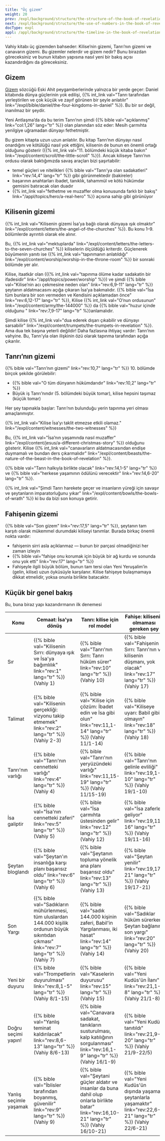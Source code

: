 ```yaml
---
title: "Üç gizem"
weight: 20
prev: /expl/background/structure/the-structure-of-the-book-of-revelation
next: /expl/background/structure/the-use-of-numbers-in-the-book-of-revelation
docType: expl
appl: /appl/background/structure/the-timeline-in-the-book-of-revelation
---
```


Vahiy kitabı üç gizemden bahseder: Kilise’nin gizemi, Tanrı’nın gizemi ve canavarın gizemi. Bu gizemler nelerdir ve gizem nedir? Bunu birazdan göreceksiniz ve bunun kitabın yapısına nasıl yeni bir bakış açısı kazandırdığını da göreceksiniz.

## Gizem

<a name="998e"></a>
[Gizem](https://www.bibleserver.com/search/NIV/mystery) sözcüğü Eski Ahit peygamberlerinde yalnızca bir yerde geçer: Daniel kitabında dünya güçlerinin yok edilişi, {{% int_link val="Tanrı tarafından yerleştirilen ve çok küçük ve zayıf görünen bir şeyle anlatılır" link="/expl/bible/daniel/the-four-kingdoms-in-daniel" %}}. Bu bir sır değil, inanılmaz bir şeydir.

Yeni Antlaşma’da da bu terim Tanrı’nın şimdi {{% bible val="açıklanmış" link="col:1,26" lang="tr" %}} olan planından söz eder: Mesih çarmıhta yenilgiye uğramadan dünyayı fethetmiştir.

Bu gizem kitapta uzun uzun anlatılır. Bu kitap Tanrı’nın dünyayı nasıl onardığını ve kötülüğü nasıl yok ettiğini, kilisenin de bunun en önemli ortağı olduğunu gösterir ({{% int_link val="11. bölümdeki küçük kitaba bakın" link="/expl/content/scroll/the-little-scroll" %}}). Ancak kiliseye Tanrı’nın ordusu olarak baktığımızda savaş araçları bizi şaşırtabilir:

- temel güçleri ve nitelikleri {{% bible val="Tanrı’ya olan sadakatleri" link="rev:14,4" lang="tr" %}} gibi görünmektedir (bakireler)
- başarının anahtarları ibadet, tanıklık, tahammül ve kötü hükümdar gemisini batıracak olan duadır
- {{% int_link val="fethetme ve muzaffer olma konusunda farklı bir bakış" link="/appl/topics/hero/a-real-hero" %}} açısına sahip gibi görünüyor

## Kilisenin gizemi

<a name="c36c"></a>
{{% int_link val="Kilisenin gizemi İsa’ya bağlı olarak dünyaya ışık olmaktır" link="/expl/content/letters/the-angel-of-the-churches" %}}. Bu konu 1–9. bölümlerde ayrıntılı olarak ele alınır.

Bu, {{% int_link val="mektuplarda" link="/expl/content/letters/the-letters-to-the-seven-churches" %}} kiliselerin ölçüldüğü kriterdir. Güçlenerek büyümenin yanıtı ise {{% int_link val="tapınmanın anlatıldığı" link="/expl/content/worship/worship-in-the-throne-room" %}} bir sonraki bölümde yer alır.

Kilise, itaatkâr olan ({{% int_link val="tapınma ölüme kadar sadakatin bir ifadesidir" link="/appl/topics/power/worship" %}}) ve şimdi {{% bible val="Kilise’nin acı çekmesine neden olan" link="rev:6,9-11" lang="tr" %}} şeytanın aldatmacasını açığa çıkaran İsa’ya bakmalıdır. {{% bible val="İsa tüm bunlara bir son vermeden ve Kendisini açıklamadan önce" link="rev:6,12-17" lang="tr" %}}, Kilise {{% int_link val="O’nun ordusunun" link="/expl/content/army/the-144000" %}} da {{% bible val="huzur içinde olduğunu " link="rev:7,9-17" lang="tr" %}}anlamalıdır.

Şimdi kilise {{% int_link val="dua ederek dışarı çıkabilir ve dünyayı sarsabilir" link="/expl/content/trumpets/the-trumpets-in-revelation" %}}. Ama dua tek başına yeterli değildir! Daha fazlasına ihtiyaç vardır: Tanrı’nın vahyine. Bu, Tanrı’yla olan ilişkinin özü olarak tapınma tarafından açığa çıkarılır.

## Tanrı’nın gizemi

<a name="0775"></a>
{{% bible val="Tanrı’nın gizemi" link="rev:10,7" lang="tr" %}} 10. bölümde birçok şekilde görülebilir:

- {{% bible val="O tüm dünyanın hükümdarıdır" link="rev:10,2" lang="tr" %}}
- Büyük iş Tanrı’nındır (5. bölümdeki büyük tomar), kilise hepsini taşımaz (küçük tomar)

Her şey tapınakla başlar: Tanrı’nın bulunduğu yerin tapınma yeri olması amaçlanmıştır.

{{% int_link val="Kilise İsa’yı taklit etmezse etkili olamaz." link="/expl/content/witnesses/the-two-witnesses" %}}

Bu, {{% int_link val="İsa’nın yaşamında nasıl muzaffer" link="/expl/content/jesus/a-different-christmas-story" %}} olduğunu gösterir. Kilise {{% int_link val="canavarların aldatmacasından endişe duymamalı ve bundan ders çıkarmalıdır" link="/expl/content/beasts/the-nature-of-the-beast-in-the-book-of-revelation" %}}.

{{% bible val="Tanrı halkıyla birlikte olacak" link="rev:14,1-5" lang="tr" %}} ve {{% bible val="herkese yaşamının ödülünü verecektir" link="rev:14,6-20" lang="tr" %}}.

{{% int_link val="Şimdi Tanrı harekete geçer ve insanların yüreği için savaşır ve şeytanların imparatorluğunu yıkar" link="/expl/content/bowls/the-bowls-of-wrath" %}} ki bu da bizi son konuya getirir.

## Fahişenin gizemi

<a name="3f69"></a>
{{% bible val="Son gizem" link="rev:17,5" lang="tr" %}}, şeytanın tam karşıtı olarak mükemmel durumdaki kiliseyi tanımlar. Burada birkaç önemli nokta vardır:

- fahi̇şeni̇n sirri asla açiklanmaz — bunun bi̇r parçasi olmadiğinizi her zaman i̇zleyi̇n
- {{% bible val="fahişe onu korumak için büyük bir ağ kurdu ve sonunda onu yok etti" link="rev:17" lang="tr" %}}
- Fahişeyle ilgili büyük bölüm, bunun tam tersi olan Yeni Yeruşalim’in (gelin, kilise) uzun öyküsüyle karşılanır. Kilise fahişeye bulaşmamaya dikkat etmelidir, yoksa onunla birlikte batacaktır.

## Küçük bir genel bakış

<a name="fb24"></a>
Bu, buna biraz yapı kazandırmanın ilk denemesi

| Konu | Cemaat: İsa'ya dönüş | Tanrı: kilise için rol model | Fahişe: kilisenin olmaması gereken şey |
|------|----------------------|------------------------------|----------------------------------------|
| Sır | {{% bible val="Kilisenin Sırrı: dünyaya ışık ve İsa'ya bağımlılık" link="rev:1" lang="tr" %}} (Vahiy 1) | {{% bible val="Tanrı'nın Sırrı: Tanrı hüküm sürer" link="rev:10" lang="tr" %}} (Vahiy 10) | {{% bible val="Fahişenin Sırrı: Tanrı'nın ve kilisenin düşmanı, yok olacak" link="rev:17" lang="tr" %}} (Vahiy 17) |
| Talimat | {{% bible val="Kilisenin gerçekliği: vizyonu takip etmemek" link="rev:2" lang="tr" %}} (Vahiy 2-3) | {{% bible val="Kilise için çözüm: İbadet edin ve İsa gibi olun" link="rev:11,1-14" lang="tr" %}} (Vahiy 11/1-14) | {{% bible val="Kiliseye uyarı: Babil gibi olmayın" link="rev:18" lang="tr" %}} (Vahiy 18) |
| Tanrı'nın varlığı | {{% bible val="Tanrı'nın cennetteki varlığı" link="rev:4" lang="tr" %}} (Vahiy 4) | {{% bible val="Tanrı'nın yeryüzündeki varlığı" link="rev:11,15-19" lang="tr" %}} (Vahiy 11/15-19) | {{% bible val="Tanrı'nın gelinle evliliği" link="rev:19,1-10" lang="tr" %}} (Vahiy 19/1-10) |
| İsa galiptir | {{% bible val="İsa'nın cennetteki zaferi" link="rev:5" lang="tr" %}} (Vahiy 5) | {{% bible val="İsa çarmıhta üstesinden gelir" link="rev:12" lang="tr" %}} (Vahiy 12) | {{% bible val="İsa zaferle geliyor" link="rev:19,11-16" lang="tr" %}} (Vahiy 19/11-16) |
| Şeytan bloglandı | {{% bible val="Şeytan'ın insanlığa karşı planı başarısız oldu" link="rev:6" lang="tr" %}} (Vahiy 6) | {{% bible val="Şeytanın topluma yönelik ana planı başarısız oldu" link="rev:13" lang="tr" %}} (Vahiy 13) | {{% bible val="Şeytan yenilir" link="rev:19,17-21" lang="tr" %}} (Vahiy 19/17-21) |
| Son Yargı | {{% bible val="Sadıkların mühürlenmesi, tüm uluslardan 144.000 kişilik ordunun büyük sıkıntıdan çıkması" link="rev:7" lang="tr" %}} (Vahiy 7) | {{% bible val="sadık 144.000 kişinin zaferi, Babil'in Yargılanması, iki hasat" link="rev:14" lang="tr" %}} (Vahiy 14) | {{% bible val="Sadıklar hüküm sürerken Şeytan bağlanır, son yargı" link="rev:20" lang="tr" %}} (Vahiy 20) |
| Yeni bir duyuru | {{% bible val="Trompetlerin duyurulması" link="rev:8,1-5" lang="tr" %}} (Vahiy 8/1-15) | {{% bible val="Kaselerin duyurusu" link="rev:15" lang="tr" %}} (Vahiy 15) | {{% bible val="Yeni Kudüs'ün İlanı" link="rev:21,1-8" lang="tr" %}} (Vahiy 21/1-8) |
| Doğru seçimi yapın! | {{% bible val="Yanlış teminat kaldırılacak" link="rev:8,6-13" lang="tr" %}} (Vahiy 8/6-13) | {{% bible val="Canavara sadakat, tanıkların susturulması, kalp katılığının sorgulanması" link="rev:16,1-9" lang="tr" %}} (Vahiy 16/1-9) | {{% bible val="Yeni Kudüs tanıtıldı" link="rev:21,9-20" lang="tr" %}} (Vahiy 21/9-22/5) |
| Yanlış seçimle yaşamak | {{% bible val="İblisler tarafından boyanmış, güvenilir" link="rev:9" lang="tr" %}} (Vahiy 9) | {{% bible val="Şeytani güçler aldatır ve insanlar da buna dahil olup onlarla birlikte batar" link="rev:16,10-21" lang="tr" %}} (Vahiy 16/10-21) | {{% bible val="Yeni Kudüs'ün dışında yaşamak şeytanlarla yaşamaktır" link="rev:22,6-21" lang="tr" %}} (Vahiy 22/6-21) |

